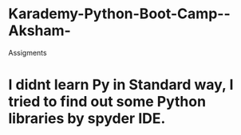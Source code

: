# Karademy-Python-Boot-Camp--Aksham-
Assigments
# I didnt learn Py in Standard way, I tried to find out some Python libraries by spyder IDE. 
